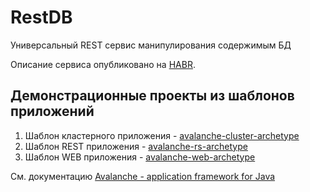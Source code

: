 # RestDB
Универсальный REST сервис манипулирования содержимым БД

Описание сервиса опубликовано на [HABR](https://habr.com/ru/post/485408/).

## Демонстрационные проекты из шаблонов приложений

1. Шаблон кластерного приложения - [avalanche-cluster-archetype](https://gitverse.ru/java2ee/avalanche/content/master/demo/cluster)
2. Шаблон REST приложения - [avalanche-rs-archetype](https://gitverse.ru/java2ee/avalanche/content/master/demo/rs)
3. Шаблон WEB приложения - [avalanche-web-archetype](https://gitverse.ru/java2ee/avalanche/content/master/demo/web)
   
См. документацию [Avalanche - application framework for Java](https://funsys.ru)


